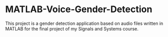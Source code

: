 # MATLAB-Voice-Gender-Detection
This project is a gender detection application based on audio files written in MATLAB for the final project of my Signals and Systems course.
